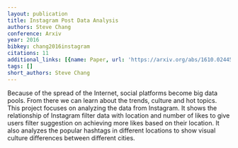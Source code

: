 ```yaml
---
layout: publication
title: Instagram Post Data Analysis
authors: Steve Chang
conference: Arxiv
year: 2016
bibkey: chang2016instagram
citations: 11
additional_links: [{name: Paper, url: 'https://arxiv.org/abs/1610.02445'}]
tags: []
short_authors: Steve Chang
---
```

Because of the spread of the Internet, social platforms become big data
pools. From there we can learn about the trends, culture and hot topics. This
project focuses on analyzing the data from Instagram. It shows the relationship
of Instagram filter data with location and number of likes to give users filter
suggestion on achieving more likes based on their location. It also analyzes
the popular hashtags in different locations to show visual culture differences
between different cities.